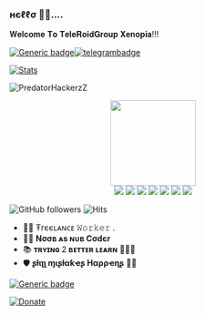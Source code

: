 ### нєℓℓσ 🙋‍♂️.... 

𝐖𝐞𝐥𝐜𝐨𝐦𝐞 𝐓𝐨 𝐓𝐞𝐥𝐞𝐑𝐨𝐢𝐝𝐆𝐫𝐨𝐮𝐩 𝐗𝐞𝐧𝐨𝐩𝐢𝐚!!!


[![Generic badge](https://img.shields.io/badge/REACHME-@-<COLOR>.svg)](https://github.com/PredatorHackerzZ)[![telegrambadge](https://img.shields.io/badge/ρяє∂αтσя-30302f?style=flat&logo=telegram)](https://telegram.dog/PredatorHackerzZ)

[![Stats](https://github-readme-stats.vercel.app/api?username=PredatorHackerzZ&hide=prs&count_private=true&show_icons=true&theme=algolia)](https://github.com/anuraghazra/github-readme-stats)
<p align="left"> <img src="https://komarev.com/ghpvc/?username=PredatorHackerzZ&label=Profile%20views&color=0e75b6&style=flat" alt="PredatorHackerzZ" /> </p>

<p align="middle">
<img src="https://telegra.ph/file/024846dd18debc64c91e8.jpg" width="150" height="150"><br>
<img src="https://badgen.net/badge/Name/PredatorHackerzZ/FF33FF?icon=awesome&labelColor=0080FF"></a>
<img src="https://badgen.net/badge/Skills/python/Red?icon=terminal&labelColor=blue"></a>
<a href="https://github.com/PredatorHackerzZ"><img src="https://badgen.net/badge/Follow%20on%20/GitHub/80FF00?icon=github&labelColor=Green"></a>
<a href="https://youtu.be/scjlb-TACyQ"><img src="https://img.shields.io/badge/YouTube-Channel-FF3333.svg?logo=youtube&logoColor=FF3333"></a>
<a href="https://twitter.com/Cod3sofAbhi"><img src="https://img.shields.io/badge/Twitter-Follow%20on%20Twitter-informational.svg?logo=twitter"></a>
<a href="https://facebook.com/Abhishek.modi.58173000"><img src="https://img.shields.io/badge/Facebook-Follow%20on%20Facebook-blue.svg?logo=facebook"></a>
<a href="https://www.instagram.com/Cod3sofAbhi"><img src="https://img.shields.io/badge/Instagram-Follow%20on%20Instagram-important.svg?logo=instagram"></a>

![GitHub followers](https://img.shields.io/github/followers/PredatorHackerzZ?style=social)     ![Hits](https://hits.seeyoufarm.com/api/count/incr/badge.svg?url=https://github.com/PredatorHackerzZ/)

- 👨‍💼 Ŧгєєʟᴀɴᴄᴇ 𝚆𝚘𝚛𝚔𝚎𝚛 .
- 👨‍💻 <b>Nσσв ᴀs ɴᴜʙ Cσdєr</b>
- 📚 <b>ᴛʀʏɪɴɢ 𝟸 ʙᴇᴛᴛᴇʀ ʟᴇᴀʀɴ</b> 🚶🏻‍♂️
- 🛡 <b>ʂƚιʅʅ ɱιʂƚαƙҽʂ Hαρρҽɳʂ</b> 🤷‍♂️

[![Generic badge](https://img.shields.io/badge/AnyㅤDσυႦƚʂ.ping@-TeleRoidGroup-RED.svg)](https://telegram.dog/TeleRoid14)

[![Donate](https://telegra.ph/file/7a390fcb2d157ff5fd501.jpg)](https://paypal.me/AbhishekKumarIN47) 

